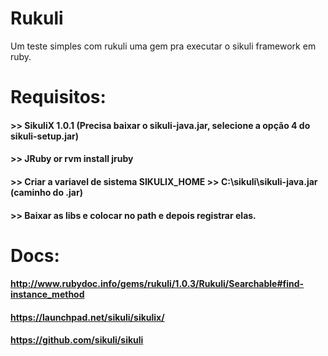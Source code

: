 # Rukuli
Um teste simples com rukuli uma gem pra executar o sikuli framework em ruby.

# Requisitos:
#### >> SikuliX 1.0.1 (Precisa baixar o sikuli-java.jar, selecione a opção 4 do sikuli-setup.jar)
#### >> JRuby or rvm install jruby
#### >> Criar a variavel de sistema SIKULIX_HOME >> C:\sikuli\sikuli-java.jar (caminho do .jar) 
#### >> Baixar as libs e colocar no path e depois registrar elas.

# Docs:
#### http://www.rubydoc.info/gems/rukuli/1.0.3/Rukuli/Searchable#find-instance_method
#### https://launchpad.net/sikuli/sikulix/
#### https://github.com/sikuli/sikuli

